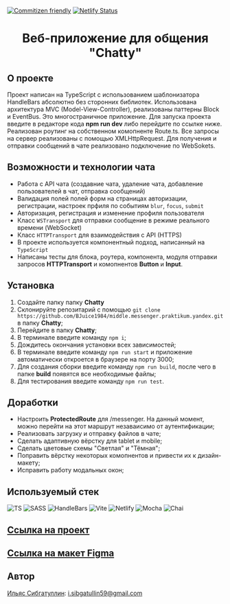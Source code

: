 [![Commitizen friendly](https://img.shields.io/badge/commitizen-friendly-brightgreen.svg)](http://commitizen.github.io/cz-cli/)
[![Netlify Status](https://api.netlify.com/api/v1/badges/88434455-8cb0-47c4-bae9-b763d88135f9/deploy-status?branch=deploy)](https://app.netlify.com/sites/startling-faloodeh-01b44f/deploys)
<h1 align="center">Веб-приложение для общения "Chatty"</h1>

## О проекте
Проект написан на TypeScript с использованием шаблонизатора HandleBars абсолютно без сторонних библиотек. Использована архитектура MVC (Model-View-Controller), реализованы паттерны Block и EventBus. Это многостраничное приложение. Для запуска проекта введите в редакторе кода **npm run dev** либо перейдите по ссылке ниже. Реализован роутинг на собственном комопненте Route.ts. Все запросы на сервер реализованы с помощью XMLHttpRequest. Для получения и отправки сообщений в чате реализовано подключение по WebSokets.

## Возможности и технологии чата
- Работа с API чата (создавние чата, удаление чата, добавление пользователей в чат, отправка сообщений)
- Валидация полей полей форм на страницах авторизации, регистрации, настроек прфиля по событиям `blur`, `focus`, `submit`
- Авторизация, регистрация и изменение профиля пользователя
- Класс `WSTransport` для отправки сообщение в режиме реального времени (WebSocket)
- Класс `HTTPTransport` для взаимодействия с API (HTTPS)
- В проекте используется компонентный подход, написанный на `TypeScript`
- Написаны тесты для блока, роутера, компонента, модуля отправки запросов **HTTPTransport** и комопнентов **Button** и **Input**.

## Установка
1. Создайте папку папку **Chatty**
2. Склонируйте репозитарий с помощью `git clone https://github.com/BJuice1984/middle.messenger.praktikum.yandex.git` в папку **Chatty**;
3. Перейдите в папку **Chatty**;
4. В терминале введите команду `npm i`;
5. Дождитесь окончания установки всех зависимостей;
6. В терминале введите команду `npm run start` и приложение автоматически откроется в браузере на порту 3000;
7. Для создания сборки введите команду `npm run build`, после чего в папке **build** появятся все необходимые файлы;
8. Для тестирования введите команду `npm run test`.

## Доработки
- Настроить **ProtectedRoute** для /messenger. На данный момент, можно перейти на этот маршрут незаваисимо от аутентификации;
- Реализовать загрузку и отправку файлов в чате;
- Сделать адаптивную вёрстку для tablet и mobile;
- Сделать цветовые схемы "Светлая" и "Тёмная";
- Поправить вёрстку некоторых комопнентов и привести их к дизайн-макету;
- Исправить работу модальных окон;

## Используемый стек
![TS](https://img.shields.io/badge/typescript%20-%23007ACC.svg?&style=for-the-badge&logo=typescript&logoColor=white)
![SASS](https://img.shields.io/badge/SASS%20-hotpink.svg?&style=for-the-badge&logo=SASS&logoColor=white)
![HandleBars](https://img.shields.io/badge/Handlebars-23272f?style=for-the-badge&logo=handlebarsdotjs)
![Vite](https://img.shields.io/badge/Vite-23272f?style=for-the-badge&logo=vite)
![Netlify](https://img.shields.io/badge/netlify-%23000000.svg?style=for-the-badge&logo=netlify&logoColor=#00C7B7)
![Mocha](https://img.shields.io/badge/mocha.js-323330?style=for-the-badge&logo=mocha&logoColor=Brown)
![Chai](https://img.shields.io/badge/chai.js-323330?style=for-the-badge&logo=chai&logoColor=red)

## [Ссылка на проект](https://deploy-preview-5--startling-faloodeh-01b44f.netlify.app/)
## [Ссылка на макет Figma](https://www.figma.com/file/bM8yGd4zQLl4H7VQSThAma/Chatty-UI-Kit---Messenger-App?type=design&node-id=0%3A1&mode=design&t=S96tosRx5QfhpWsh-1)

## Автор

[Ильяс Сибгатуллин](https://github.com/BJuice1984): [i.sibgatullin59@gmail.com](i.sibgatullin59@gmail.com)
